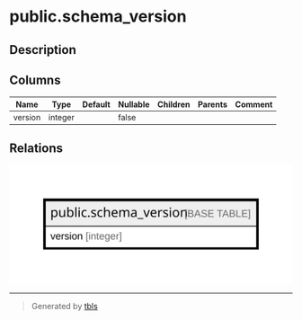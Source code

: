 # public.schema_version

## Description

## Columns

| Name | Type | Default | Nullable | Children | Parents | Comment |
| ---- | ---- | ------- | -------- | -------- | ------- | ------- |
| version | integer |  | false |  |  |  |

## Relations

![er](public.schema_version.svg)

---

> Generated by [tbls](https://github.com/k1LoW/tbls)
